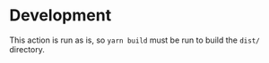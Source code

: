 # Development

This action is run as is, so `yarn build` must be run to build the `dist/` directory.
